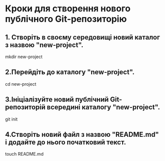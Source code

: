 # Кроки для створення нового публічного Git-репозиторію

## 1. Створіть в своєму середовищі новий каталог з назвою "new-project".
mkdir new-project
## 2.Перейдіть до каталогу "new-project".
cd new-project
## 3.Ініціалізуйте новий публічний Git-репозиторій всередині каталогу "new-project".
git init
## 4.Створіть новий файл з назвою "README.md" і додайте до нього початковий текст.
touch README.md
